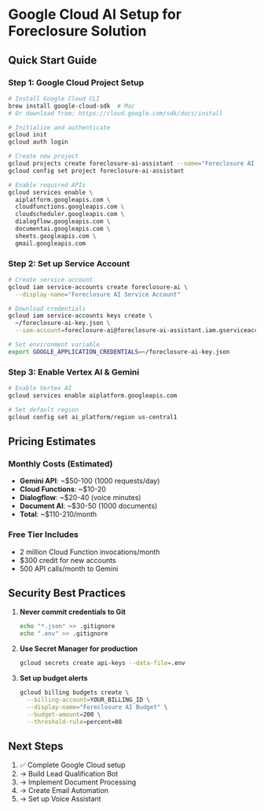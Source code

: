 # Google Cloud AI Setup for Foreclosure Solution

## Quick Start Guide

### Step 1: Google Cloud Project Setup

```bash
# Install Google Cloud CLI
brew install google-cloud-sdk  # Mac
# Or download from: https://cloud.google.com/sdk/docs/install

# Initialize and authenticate
gcloud init
gcloud auth login

# Create new project
gcloud projects create foreclosure-ai-assistant --name="Foreclosure AI Assistant"
gcloud config set project foreclosure-ai-assistant

# Enable required APIs
gcloud services enable \
  aiplatform.googleapis.com \
  cloudfunctions.googleapis.com \
  cloudscheduler.googleapis.com \
  dialogflow.googleapis.com \
  documentai.googleapis.com \
  sheets.googleapis.com \
  gmail.googleapis.com
```

### Step 2: Set up Service Account

```bash
# Create service account
gcloud iam service-accounts create foreclosure-ai \
  --display-name="Foreclosure AI Service Account"

# Download credentials
gcloud iam service-accounts keys create \
  ~/foreclosure-ai-key.json \
  --iam-account=foreclosure-ai@foreclosure-ai-assistant.iam.gserviceaccount.com

# Set environment variable
export GOOGLE_APPLICATION_CREDENTIALS=~/foreclosure-ai-key.json
```

### Step 3: Enable Vertex AI & Gemini

```bash
# Enable Vertex AI
gcloud services enable aiplatform.googleapis.com

# Set default region
gcloud config set ai_platform/region us-central1
```

## Pricing Estimates

### Monthly Costs (Estimated)
- **Gemini API**: ~$50-100 (1000 requests/day)
- **Cloud Functions**: ~$10-20
- **Dialogflow**: ~$20-40 (voice minutes)
- **Document AI**: ~$30-50 (1000 documents)
- **Total**: ~$110-210/month

### Free Tier Includes
- 2 million Cloud Function invocations/month
- $300 credit for new accounts
- 500 API calls/month to Gemini

## Security Best Practices

1. **Never commit credentials to Git**
   ```bash
   echo "*.json" >> .gitignore
   echo ".env" >> .gitignore
   ```

2. **Use Secret Manager for production**
   ```bash
   gcloud secrets create api-keys --data-file=.env
   ```

3. **Set up budget alerts**
   ```bash
   gcloud billing budgets create \
     --billing-account=YOUR_BILLING_ID \
     --display-name="Foreclosure AI Budget" \
     --budget-amount=200 \
     --threshold-rule=percent=80
   ```

## Next Steps

1. ✅ Complete Google Cloud setup
2. → Build Lead Qualification Bot
3. → Implement Document Processing
4. → Create Email Automation
5. → Set up Voice Assistant